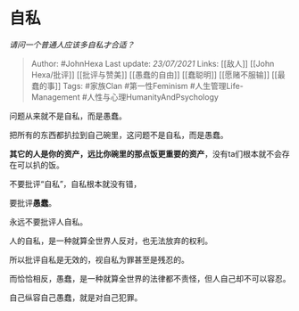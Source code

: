 # 自私
*请问一个普通人应该多自私才合适？*

> Author: #JohnHexa
Last update: *23/07/2021* 
Links: [[敌人]] [[John Hexa/批评]] [[批评与赞美]] [[愚蠢的自由]] [[蠢聪明]] [[愿赌不服输]] [[最蠢的事]]
Tags:  #家族Clan #第一性Feminism #人生管理Life-Management #人性与心理HumanityAndPsychology 



问题从来就不是自私，而是愚蠢。

把所有的东西都扒拉到自己碗里，这问题不是自私，而是愚蠢。

**其它的人是你的资产，远比你碗里的那点饭更重要的资产**，没有ta们根本就不会存在可以扒的饭。

不要批评“自私”，自私根本就没有错，

要批评**愚蠢**。

  


永远不要批评人自私。

人的自私，是一种就算全世界人反对，也无法放弃的权利。

所以批评自私是无效的，视自私为罪甚至是残忍的。

而恰恰相反，愚蠢，是一种就算全世界的法律都不责怪，但人自己却不可以容忍。

自己纵容自己愚蠢，就是对自己犯罪。



